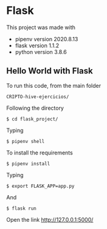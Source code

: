 # Flask
This project was made with

* pipenv version 2020.8.13
* flask version 1.1.2
* python version  3.8.6

## Hello World with Flask
To run this code, from the main folder
```
CRIPTO-hive-ejercicios/
```
Following the directory
```
$ cd flask_project/
```
Typing
```
$ pipenv shell
```
To install the requirements
```
$ pipenv install
```
Typing
```
$ export FLASK_APP=app.py
```
And
```
$ flask run
```

Open the link http://127.0.0.1:5000/
